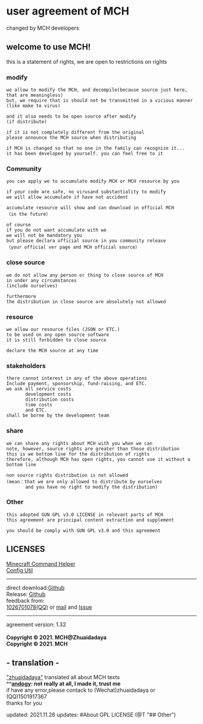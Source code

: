 # user agreement of MCH

changed by MCH developers<br>

## welcome to use MCH!
this is a statement of rights, we are open to restrictions on rights

### modify
```
we allow to modify the MCH, and decompile(because source just here, that are meaningless)
but, we require that is should not be transmitted in a vicious manner
(like make to virus)

and it also needs to be open source after modify
(if distribute)

if it is not completely different from the original
please announce the MCH source when distributing

if MCH is changed so that no one in the family can recognize it...
it has been developed by yourself. you can feel free to it
```

### Community
```
you can apply we to accumulate modify MCH or MCH resource by you

if your code are safe, no virusand substantiality to modify
we will allow accumulate if have not accident

accumulate resource will show and can download in official MCH
（in the future）

of course
if you do not want accumulate with we
we will not be mandatory you
but please declara official source in you community release
（your official ver page and MCH official source）
```

### close source
```
we do not allow any person or thing to close source of MCH
in under any circumstances
(include ourselves)

furthermore
the distribution in close source are absolutely not allowed
```

### resource
```
we allow our resource files (JSON or ETC.)
to be used on any open source software
it is still forbidden to close source

declare the MCH source at any time
```

### stakeholders
```
there cannot interest in any of the above operations
Include payment, sponsorship, fund-raising, and ETC.
we ask all service costs
       development costs
       distribution costs
       time costs
       and ETC. 
shall be borne by the development team
```

### share
```
we can share any rights about MCH with you when we can
note, however, source rights are greater than those distribution
this is we bottom line for the distribution of rights
therefore, although MCH has open rights, you cannot use it without a bottom line

non source rights distribution is not allowed
(mean：that we are only allowed to distribute by ourselves
       and you have no right to modify the distribution)
```


### Other
```
this adopted GUN GPL v3.0 LICENSE in relevant parts of MCH
this agreement are principal content extraction and supplement

you should be comply with GUN GPL v3.0 and this agreement
```

## LICENSES
[Minecraft Command Helper](https://github.com/zhuaidadaya/MCH/blob/main/LICENSE)</br>
[Config Util](https://github.com/zhuaidadaya/ConfigUtil/blob/main/LICENSE)

<hr>

direct download:[Github](https://raw.githubusercontent.com/andogy/MCH/main/Public/MCH.jar)<br>
Release: [Github](https://github.com/zhuaidadaya/MCH/releases)<br>
feedback from:<br>
[1026701078(QQ)](https://jq.qq.com/?_wv=1027&amp;k=xBFSpkKr) or 
[mail](mailto:1501917367@qq.com) and 
[Issue](https://github.com/zhuaidadaya/MCH/issues)
<hr>
agreement version: 1.32<br>
<br>
<b>
Copyright © 2021. MCH@Zhuaidadaya<br>
Copyright © 2021. MCH
</b>

## - translation -

["zhuaidadaya"](https://github.com/zhuaidadaya) translated all about MCH texts<br>
**^^[andogy](https://github.com/andogy): not really at all, I made it, trust me**<br>
if have any error,please contack to (Wechat)zhuaidadaya or (QQ)1501917367<br>
thanks for you<br>

updated: 2021.11.26 
updates: #About GPL LICENSE (@T "## Other")
